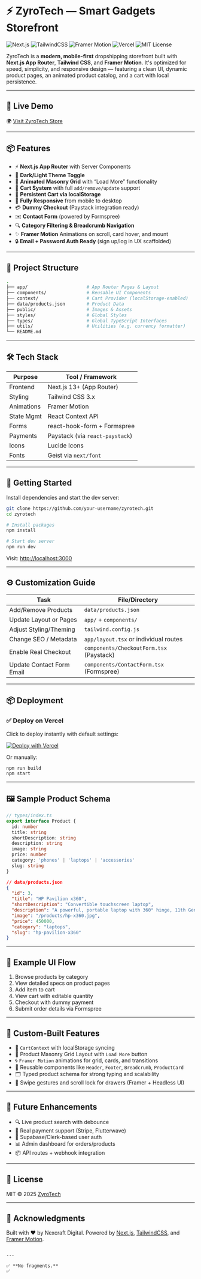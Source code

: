 # ⚡ ZyroTech — Smart Gadgets Storefront

![Next.js](https://img.shields.io/badge/Next.js-13+-000?logo=nextdotjs&logoColor=white)
![TailwindCSS](https://img.shields.io/badge/TailwindCSS-3.x-06B6D4?logo=tailwindcss&logoColor=white)
![Framer Motion](https://img.shields.io/badge/Framer%20Motion-Enabled-0055FF?logo=framer)
![Vercel](https://img.shields.io/badge/Deployed%20on-Vercel-black?logo=vercel)
![MIT License](https://img.shields.io/badge/license-MIT-green)

ZyroTech is a **modern, mobile-first** dropshipping storefront built with **Next.js App Router**, **Tailwind CSS**, and **Framer Motion**. It's optimized for speed, simplicity, and responsive design — featuring a clean UI, dynamic product pages, an animated product catalog, and a cart with local persistence.

---

## 🚀 Live Demo

🌍 [Visit ZyroTech Store](https://your-vercel-deployment-url.vercel.app)

---

## 📦 Features

- ⚡ **Next.js App Router** with Server Components
- 🌙 **Dark/Light Theme Toggle**
- 🎯 **Animated Masonry Grid** with “Load More” functionality
- 🛒 **Cart System** with full `add/remove/update` support
- 💾 **Persistent Cart via localStorage**
- 📱 **Fully Responsive** from mobile to desktop
- 💳 **Dummy Checkout** (Paystack integration ready)
- ✉️ **Contact Form** (powered by Formspree)
- 🔍 **Category Filtering & Breadcrumb Navigation**
- ✨ **Framer Motion** Animations on scroll, card hover, and mount
- 🔒 **Email + Password Auth Ready** (sign up/log in UX scaffolded)

---

## 📂 Project Structure

```bash
.
├── app/                      # App Router Pages & Layout
├── components/               # Reusable UI Components
├── context/                  # Cart Provider (localStorage-enabled)
├── data/products.json        # Product Data
├── public/                   # Images & Assets
├── styles/                   # Global Styles
├── types/                    # Global TypeScript Interfaces
├── utils/                    # Utilities (e.g. currency formatter)
└── README.md
````

---

## 🛠️ Tech Stack

| Purpose    | Tool / Framework                |
| ---------- | ------------------------------- |
| Frontend   | Next.js 13+ (App Router)        |
| Styling    | Tailwind CSS 3.x                |
| Animations | Framer Motion                   |
| State Mgmt | React Context API               |
| Forms      | react-hook-form + Formspree     |
| Payments   | Paystack (via `react-paystack`) |
| Icons      | Lucide Icons                    |
| Fonts      | Geist via `next/font`           |

---

## 🧪 Getting Started

Install dependencies and start the dev server:

```bash
git clone https://github.com/your-username/zyrotech.git
cd zyrotech

# Install packages
npm install

# Start dev server
npm run dev
```

Visit: [http://localhost:3000](http://localhost:3000)

---

## ⚙️ Customization Guide

| Task                      | File/Directory                           |
| ------------------------- | ---------------------------------------- |
| Add/Remove Products       | `data/products.json`                     |
| Update Layout or Pages    | `app/` + `components/`                   |
| Adjust Styling/Theming    | `tailwind.config.js`                     |
| Change SEO / Metadata     | `app/layout.tsx` or individual routes    |
| Enable Real Checkout      | `components/CheckoutForm.tsx` (Paystack) |
| Update Contact Form Email | `components/ContactForm.tsx` (Formspree) |

---

## 📦 Deployment

### ✅ Deploy on Vercel

Click to deploy instantly with default settings:

[![Deploy with Vercel](https://vercel.com/button)](https://vercel.com/new/project?template=next.js)

Or manually:

```bash
npm run build
npm start
```

---

## 🖼️ Sample Product Schema

```ts
// types/index.ts
export interface Product {
  id: number
  title: string
  shortDescription: string
  description: string
  image: string
  price: number
  category: 'phones' | 'laptops' | 'accessories'
  slug: string
}
```

```json
// data/products.json
{
  "id": 3,
  "title": "HP Pavilion x360",
  "shortDescription": "Convertible touchscreen laptop",
  "description": "A powerful, portable laptop with 360° hinge, 11th Gen Intel, 8GB RAM, and a 512GB SSD. Perfect for work and play.",
  "image": "/products/hp-x360.jpg",
  "price": 450000,
  "category": "laptops",
  "slug": "hp-pavilion-x360"
}
```

---

## 🎯 Example UI Flow

1. Browse products by category
2. View detailed specs on product pages
3. Add item to cart
4. View cart with editable quantity
5. Checkout with dummy payment
6. Submit order details via Formspree

---

## 🧱 Custom-Built Features

* 🧮 `CartContext` with localStorage syncing
* 🧩 Product Masonry Grid Layout with `Load More` button
* 🌀 `Framer Motion` animations for grid, cards, and transitions
* 🧾 Reusable components like `Header`, `Footer`, `Breadcrumb`, `ProductCard`
* 🗂️ Typed product schema for strong typing and scalability
* 📱 Swipe gestures and scroll lock for drawers (Framer + Headless UI)

---

## 🧠 Future Enhancements

* 🔍 Live product search with debounce
* 🛒 Real payment support (Stripe, Flutterwave)
* 🔐 Supabase/Clerk-based user auth
* 📊 Admin dashboard for orders/products
* 📦 API routes + webhook integration

---

## 📝 License

MIT © 2025 [ZyroTech](https://yourdomain.com)

---

## 🙌 Acknowledgments

Built with ❤️ by Nexcraft Digital. Powered by [Next.js](https://nextjs.org), [TailwindCSS](https://tailwindcss.com), and [Framer Motion](https://www.framer.com/motion/).

```

---

✅ **No fragments.**  
✅
```
